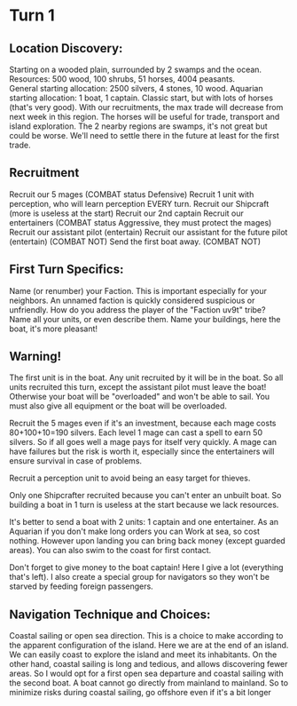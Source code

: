 # Turn 1

## Location Discovery:
Starting on a wooded plain, surrounded by 2 swamps and the ocean.  
Resources: 500 wood, 100 shrubs, 51 horses, 4004 peasants.  
General starting allocation: 2500 silvers, 4 stones, 10 wood.
Aquarian starting allocation: 1 boat, 1 captain.
Classic start, but with lots of horses (that's very good).
With our recruitments, the max trade will decrease from next week in this region.
The horses will be useful for trade, transport and island exploration.
The 2 nearby regions are swamps, it's not great but could be worse. We'll need to settle there in the future at least for the first trade.

## Recruitment
Recruit our 5 mages (COMBAT status Defensive)
Recruit 1 unit with perception, who will learn perception EVERY turn.
Recruit our Shipcraft (more is useless at the start)
Recruit our 2nd captain
Recruit our entertainers (COMBAT status Aggressive, they must protect the mages)
Recruit our assistant pilot (entertain)
Recruit our assistant for the future pilot (entertain) (COMBAT NOT)
Send the first boat away. (COMBAT NOT)

## First Turn Specifics:
Name (or renumber) your Faction. This is important especially for your neighbors. An unnamed faction is quickly considered suspicious or unfriendly. How do you address the player of the "Faction uv9t" tribe?
Name all your units, or even describe them.
Name your buildings, here the boat, it's more pleasant!

## Warning!
The first unit is in the boat. Any unit recruited by it will be in the boat. So all units recruited this turn, except the assistant pilot must leave the boat!
Otherwise your boat will be "overloaded" and won't be able to sail. You must also give all equipment or the boat will be overloaded.

Recruit the 5 mages even if it's an investment, because each mage costs 80+100+10=190 silvers. Each level 1 mage can cast a spell to earn 50 silvers. So if all goes well a mage pays for itself very quickly. A mage can have failures but the risk is worth it, especially since the entertainers will ensure survival in case of problems.

Recruit a perception unit to avoid being an easy target for thieves.

Only one Shipcrafter recruited because you can't enter an unbuilt boat. So building a boat in 1 turn is useless at the start because we lack resources.

It's better to send a boat with 2 units: 1 captain and one entertainer. As an Aquarian if you don't make long orders you can Work at sea, so cost nothing. However upon landing you can bring back money (except guarded areas). You can also swim to the coast for first contact.

Don't forget to give money to the boat captain! Here I give a lot (everything that's left).
I also create a special group for navigators so they won't be starved by feeding foreign passengers.

## Navigation Technique and Choices:
Coastal sailing or open sea direction. This is a choice to make according to the apparent configuration of the island.
Here we are at the end of an island. We can easily coast to explore the island and meet its inhabitants. On the other hand, coastal sailing is long and tedious, and allows discovering fewer areas.
So I would opt for a first open sea departure and coastal sailing with the second boat.
A boat cannot go directly from mainland to mainland. So to minimize risks during coastal sailing, go offshore even if it's a bit longer

